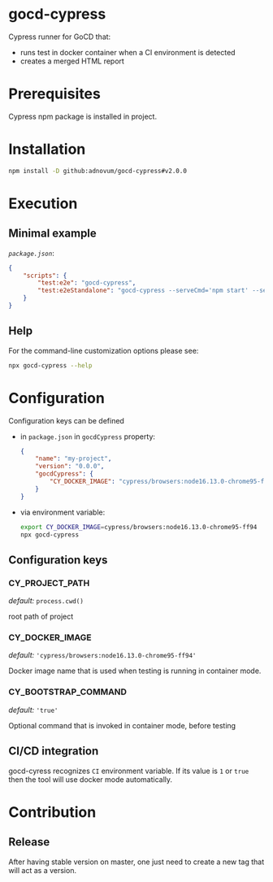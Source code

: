 
# gocd-cypress

Cypress runner for GoCD that:
- runs test in docker container when a CI environment is detected
- creates a merged HTML report

# Prerequisites

Cypress npm package is installed in project.

# Installation

```bash
npm install -D github:adnovum/gocd-cypress#v2.0.0
```

# Execution

## Minimal example

*`package.json`*:
```json
{
    "scripts": {
        "test:e2e": "gocd-cypress",
        "test:e2eStandalone": "gocd-cypress --serveCmd='npm start' --serveHost=http://localhost:4200"
    }
}
```

## Help

For the command-line customization options please see:

```bash
npx gocd-cypress --help
```

# Configuration

Configuration keys can be defined
 - in `package.json` in `gocdCypress` property:
   ```json
   {
       "name": "my-project",
       "version": "0.0.0",
       "gocdCypress": {
           "CY_DOCKER_IMAGE": "cypress/browsers:node16.13.0-chrome95-ff94"
       }
   }
   ```
 - via environment variable:
   ```bash
   export CY_DOCKER_IMAGE=cypress/browsers:node16.13.0-chrome95-ff94
   npx gocd-cypress
   ```

## Configuration keys

### CY_PROJECT_PATH

*default:* `process.cwd()`

root path of project

### CY_DOCKER_IMAGE

*default:* `'cypress/browsers:node16.13.0-chrome95-ff94'`

Docker image name that is used when testing is running in container mode.

### CY_BOOTSTRAP_COMMAND

*default:* `'true'`

Optional command that is invoked in container mode, before testing

## CI/CD integration

gocd-cyress recognizes `CI` environment variable. If its value is `1` or `true` then the tool will use docker mode automatically.

# Contribution

## Release

After having stable version on master, one just need to create a new tag that will act as a version.
